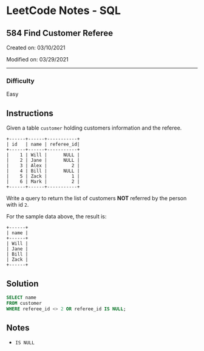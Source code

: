 # LeetCode Notes - SQL

## 584 Find Customer Referee

Created on: 03/10/2021

Modified on: 03/29/2021

---

### Difficulty

Easy

## Instructions

Given a table `customer` holding customers information and the referee.

```
+------+------+-----------+
| id   | name | referee_id|
+------+------+-----------+
|    1 | Will |      NULL |
|    2 | Jane |      NULL |
|    3 | Alex |         2 |
|    4 | Bill |      NULL |
|    5 | Zack |         1 |
|    6 | Mark |         2 |
+------+------+-----------+
```

Write a query to return the list of customers **NOT** referred by the person with id `2`.

For the sample data above, the result is:

```
+------+
| name |
+------+
| Will |
| Jane |
| Bill |
| Zack |
+------+
```

## Solution

``` sql
SELECT name
FROM customer
WHERE referee_id <> 2 OR referee_id IS NULL;
```

## Notes

- `IS NULL`
